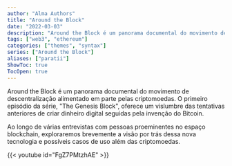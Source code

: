 ```yaml
---
author: "Alma Authors"
title: "Around the Block"
date: "2022-03-03"
description: "Around the Block é um panorama documental do movimento de descentralização alimentado em parte pelas criptomoedas."
tags: ["web3", "ethereum"]
categories: ["themes", "syntax"]
series: ["Around the Block"]
aliases: ["paratii"]
ShowToc: true
TocOpen: true
---
```


Around the Block é um panorama documental do movimento de descentralização alimentado em parte pelas criptomoedas. O primeiro episódio da série, "The Genesis Block", oferece um vislumbre das tentativas anteriores de criar dinheiro digital seguidas pela invenção do Bitcoin. 

Ao longo de várias entrevistas com pessoas proeminentes no espaço blockchain, exploraremos brevemente a visão por trás dessa nova tecnologia e possíveis casos de uso além das criptomoedas.


{{< youtube id="FgZ7PMtzhAE" >}}


